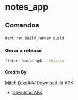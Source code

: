 # notes_app

## Comandos

###
```bash
dart run build_runner build
```

### Gerar a release
```bash
flutter build apk --release
```



#### Credits By
[Mitch Koko](https://www.youtube.com/watch?v=NuSb0wq9K-I&t=1454s)### Download do APK
- [Download APK](note_app_v1.0.0.apk)
